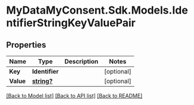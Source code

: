 # MyDataMyConsent.Sdk.Models.IdentifierStringKeyValuePair

## Properties

Name | Type | Description | Notes
------------ | ------------- | ------------- | -------------
**Key** | **Identifier** |  | [optional] 
**Value** | [**string?**](string?.md) |  | [optional] 

[[Back to Model list]](../README.md#documentation-for-models) [[Back to API list]](../README.md#documentation-for-api-endpoints) [[Back to README]](../README.md)

